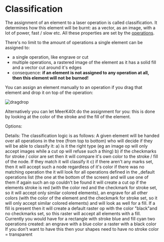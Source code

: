 # Classification
The assignment of an element to a laser operation is called classification. It determines how this element will be burnt: as a vector, as an image, with a lot of power, fast / slow etc. All these properties are set by the [operations](https://github.com/meerk40t/meerk40t/wiki/Online-Help:-OPERATIONS).

There's no limit to the amount of operations a single element can be assigned to:
- a single operation, like engrave or cut
- multiple operations, a rastered image of the element as it has a solid fill and a vector cut around it's edges
- consequence: **if an element is not assigned to any operation at all, then this element will not be burned!**

You can assign an element manually to an operation if you drag that element and drop it on top of the operation:

![dragdrop](https://github.com/meerk40t/meerk40t/assets/2670784/9661da26-0e02-4e6f-a7ef-c99928134415)

Alternatively you can let MeerK40t do the assignment for you: this is done by looking at the color of the stroke and the fill of the element.

Options:

Details:
The classification logic is as follows:
A given element will be handed over all operations in the tree (from top to bottom) who will decide if they will be able to classify it:
a) is it the right type (eg an image op will only accept images while a cut op will refuse such a thing)
b) if the checkmarks for stroke / color are set then it will compare it's own color to the stroke / fill of the node. If they match it will classify it
c) if there aren't any marks set, then it will accept such a node regardless of it's color
if there was no matching operation the it will look for all operations defined in the _default operations list (the one at the bottom of the screen) and will use one of them
if again such an op couldn't be found it will create a cut op if the elements stroke is red (with the color red and the checkmark for stroke set, so it will accept only similar colored elements), an engrave for all other colors (with the color of the element and the checkmark for stroke set, so it will only accept similar colored elements) and will look as well for a fill. If a fill is present then it will create a default raster op with the color "black"and no checkmarks set, so this raster will accept all elements with a fill.
Currently you would have for a rectangle with stroke blue and fill cyan two operations created:
an engrave with a blue color
a raster with a black color
If you don't want to have this then your shapes need to have no stroke color = transparent 
